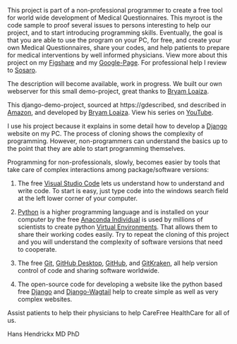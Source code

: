 This project is part of a non-professional programmer to create a free tool for world wide development of Medical Questionnaires. This myroot is the code sample to proof several issues to persons interesting to help our project, and to start introducing programming skills. Eventually, the goal is that you are able to use the program on your PC, for free, and create your own Medical Questionnaires, share your codes, and help patients to prepare for medical interventions by well informed physicians. View more about this project on my [Figshare](https://figshare.com/authors/Hans_Hendrickx/6880208) and my [Google-Page](https://sites.google.com/view/mp50-org/). For professional help I review to [Sosaro](https://sosaro.com/en/).

The description will become available, work in progress. We built our own webserver for this small demo-project, great thanks to [Bryam Loaiza](https://www.linkedin.com/in/bryam-loaiza-a09b53126/).

This django-demo-project, sourced at https://gdescribed, snd described in [Amazon](https://www.amazon.com/gp/product/B08H4W2WLD?pf_rd_r=CKQ4PMZXG5V9CG7FH60M&pf_rd_p=8fe9b1d0-f378-4356-8bb8-cada7525eadd&pd_rd_r=94544447-fe82-4846-8084-c9d7d5f68059&pd_rd_w=q8KtQ&pd_rd_wg=dbXiD&ref_=pd_gw_unk), and developed by [Bryam Loaiza](https://www.linkedin.com/in/bryam-loaiza-a09b53126/). View his series on [YouTube](https://www.youtube.com/channel/UChZR16e1XwZXy2yrk_8ymFg). 

I use his project because it explains in some detail how to develop a [Django](https://www.djangoproject.com/) website on my PC. The process of cloning shows the complexity of programming. However, non-programmers can understand the basics up to the point that they are able to start programming themselves. 

Programming for non-professionals, slowly, becomes easier by tools that take care of complex interactions among package/software versions:

1. The free [Visual Studio Code](https://code.visualstudio.com/download) lets us understand how to understand and write code. To start is easy, just type code into the windows search field at the left lower corner of your computer.

2. [Python](https://www.python.org/) is a higher programming language and is installed on your computer by the free [Anaconda Individual](https://www.anaconda.com/products/individual) is used by millions of scientists to create python [Virtual Environments](https://towardsdatascience.com/why-you-should-use-a-virtual-environment-for-every-python-project-c17dab3b0fd0). That allows them to share their working codes easily. Try to repeat the cloning of this project and you will understand the complexity of software versions that need to cooperate.

3. The free [Git](https://git-scm.com/), [GitHub Desktop](https://desktop.github.com/), [GitHub](https://github.com/hanshendrickx/myroot/), and [GitKraken](https://www.google.com/aclk?sa=l&ai=DChcSEwjwhPaVx672AhWDGgYAHfYzAY4YABAAGgJ3cw&ae=2&sig=AOD64_04BbcxGKVQoaT8X9ZhP2RbAR3plg&q&adurl&ved=2ahUKEwjUpO-Vx672AhWONewKHcizCfcQ0Qx6BAgmEAE), all help version control of code and sharing software worldwide.

4. The open-source code for developing a website like the python based free [Django](https://www.djangoproject.com/) and [Django-Wagtail](https://wagtail.org/) help to create simple as well as very complex websites.  


Assist patients to help their physicians to help CareFree HealthCare for all of us.

Hans Hendrickx MD PhD


